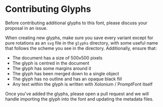 # Contributing Glyphs
Before contributing additional glyphs to this font, please discuss your proposal in an issue.

When creating new glyphs, make sure you save every variant except for pure rotations as an `svg` file in the `glyphs` directory, with some useful name that follows the scheme you see in the directory. Additionally, ensure that:

- The document has a size of 500x500 pixels
- The glyph is centred in the document
- The glyph has some margins around it
- The glyph has been merged down to a single object
- The glyph has no outline and has an opaque black fill
- Any text within the glyph is written with Xolonium / PromptFont itself

Once you've added the glyphs, please open a pull request and we will handle importing the glyph into the font and updating the metadata files.
